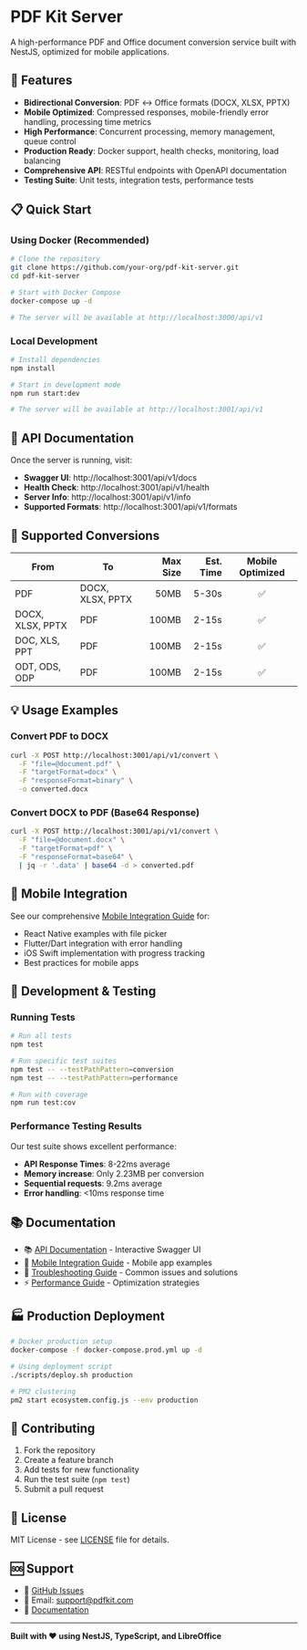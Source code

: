 # PDF Kit Server

A high-performance PDF and Office document conversion service built with NestJS, optimized for mobile applications.

## 🚀 Features

- **Bidirectional Conversion**: PDF ↔ Office formats (DOCX, XLSX, PPTX)
- **Mobile Optimized**: Compressed responses, mobile-friendly error handling, processing time metrics
- **High Performance**: Concurrent processing, memory management, queue control
- **Production Ready**: Docker support, health checks, monitoring, load balancing
- **Comprehensive API**: RESTful endpoints with OpenAPI documentation
- **Testing Suite**: Unit tests, integration tests, performance tests

## 📋 Quick Start

### Using Docker (Recommended)

```bash
# Clone the repository
git clone https://github.com/your-org/pdf-kit-server.git
cd pdf-kit-server

# Start with Docker Compose
docker-compose up -d

# The server will be available at http://localhost:3000/api/v1
```

### Local Development

```bash
# Install dependencies
npm install

# Start in development mode
npm run start:dev

# The server will be available at http://localhost:3001/api/v1
```

## 📖 API Documentation

Once the server is running, visit:
- **Swagger UI**: http://localhost:3001/api/v1/docs
- **Health Check**: http://localhost:3001/api/v1/health
- **Server Info**: http://localhost:3001/api/v1/info
- **Supported Formats**: http://localhost:3001/api/v1/formats

## 🔄 Supported Conversions

| From | To | Max Size | Est. Time | Mobile Optimized |
|------|----|---------:|----------:|:----------------:|
| PDF | DOCX, XLSX, PPTX | 50MB | 5-30s | ✅ |
| DOCX, XLSX, PPTX | PDF | 100MB | 2-15s | ✅ |
| DOC, XLS, PPT | PDF | 100MB | 2-15s | ✅ |
| ODT, ODS, ODP | PDF | 100MB | 2-15s | ✅ |

## 💡 Usage Examples

### Convert PDF to DOCX

```bash
curl -X POST http://localhost:3001/api/v1/convert \
  -F "file=@document.pdf" \
  -F "targetFormat=docx" \
  -F "responseFormat=binary" \
  -o converted.docx
```

### Convert DOCX to PDF (Base64 Response)

```bash
curl -X POST http://localhost:3001/api/v1/convert \
  -F "file=@document.docx" \
  -F "targetFormat=pdf" \
  -F "responseFormat=base64" \
  | jq -r '.data' | base64 -d > converted.pdf
```

## 📱 Mobile Integration

See our comprehensive [Mobile Integration Guide](docs/mobile-integration-guide.md) for:
- React Native examples with file picker
- Flutter/Dart integration with error handling
- iOS Swift implementation with progress tracking
- Best practices for mobile apps

## 🧪 Development & Testing

### Running Tests

```bash
# Run all tests
npm test

# Run specific test suites
npm test -- --testPathPattern=conversion
npm test -- --testPathPattern=performance

# Run with coverage
npm run test:cov
```

### Performance Testing Results

Our test suite shows excellent performance:
- **API Response Times**: 8-22ms average
- **Memory increase**: Only 2.23MB per conversion
- **Sequential requests**: 9.2ms average
- **Error handling**: <10ms response time

## 📚 Documentation

- 📚 [API Documentation](http://localhost:3001/api/v1/docs) - Interactive Swagger UI
- 📱 [Mobile Integration Guide](docs/mobile-integration-guide.md) - Mobile app examples
- 🔧 [Troubleshooting Guide](docs/troubleshooting-guide.md) - Common issues and solutions
- ⚡ [Performance Guide](docs/performance-recommendations.md) - Optimization strategies

## 🏭 Production Deployment

```bash
# Docker production setup
docker-compose -f docker-compose.prod.yml up -d

# Using deployment script
./scripts/deploy.sh production

# PM2 clustering
pm2 start ecosystem.config.js --env production
```

## 🤝 Contributing

1. Fork the repository
2. Create a feature branch
3. Add tests for new functionality
4. Run the test suite (`npm test`)
5. Submit a pull request

## 📄 License

MIT License - see [LICENSE](LICENSE) file for details.

## 🆘 Support

- 🐛 [GitHub Issues](https://github.com/your-org/pdf-kit-server/issues)
- 📧 Email: support@pdfkit.com
- 📖 [Documentation](docs/)

---

**Built with ❤️ using NestJS, TypeScript, and LibreOffice**
